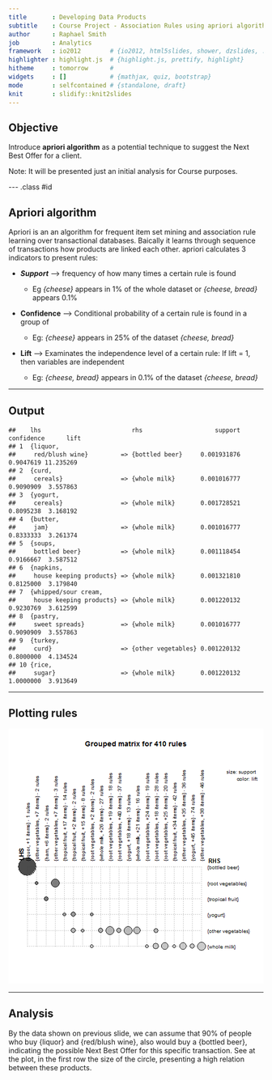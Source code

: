 ```yaml
---
title       : Developing Data Products
subtitle    : Course Project - Association Rules using apriori algorithm
author      : Raphael Smith
job         : Analytics
framework   : io2012        # {io2012, html5slides, shower, dzslides, ...}
highlighter : highlight.js  # {highlight.js, prettify, highlight}
hitheme     : tomorrow      # 
widgets     : []            # {mathjax, quiz, bootstrap}
mode        : selfcontained # {standalone, draft}
knit        : slidify::knit2slides
---
```


## Objective

Introduce **apriori algorithm** as a potential technique to suggest the Next Best Offer
for a client.

Note: It will be presented just an initial analysis for Course purposes.

--- .class #id 

## Apriori algorithm

Apriori is an an algorithm for frequent item set mining and association rule learning over transactional databases.
Baically it learns through sequence of transactions how products are linked each other.
apriori calculates 3 indicators to present rules:
- ***Support*** --> frequency of how many times a certain rule is found
  - Eg _{cheese}_ appears in 1% of the whole dataset or _{cheese, bread}_ appears 0.1%

- **Confidence** --> Conditional probability of a certain rule is found in a group of 
  - Eg: _{cheese}_ appears in 25% of the dataset _{cheese, bread}_

- **Lift** --> Examinates the independence level of a certain rule: If lift = 1, then variables are independent
  - Eg: _{cheese, bread}_ appears in 0.1% of the dataset _{cheese, bread}_

---
## Output




```
##    lhs                         rhs                    support confidence      lift
## 1  {liquor,                                                                       
##     red/blush wine}         => {bottled beer}     0.001931876  0.9047619 11.235269
## 2  {curd,                                                                         
##     cereals}                => {whole milk}       0.001016777  0.9090909  3.557863
## 3  {yogurt,                                                                       
##     cereals}                => {whole milk}       0.001728521  0.8095238  3.168192
## 4  {butter,                                                                       
##     jam}                    => {whole milk}       0.001016777  0.8333333  3.261374
## 5  {soups,                                                                        
##     bottled beer}           => {whole milk}       0.001118454  0.9166667  3.587512
## 6  {napkins,                                                                      
##     house keeping products} => {whole milk}       0.001321810  0.8125000  3.179840
## 7  {whipped/sour cream,                                                           
##     house keeping products} => {whole milk}       0.001220132  0.9230769  3.612599
## 8  {pastry,                                                                       
##     sweet spreads}          => {whole milk}       0.001016777  0.9090909  3.557863
## 9  {turkey,                                                                       
##     curd}                   => {other vegetables} 0.001220132  0.8000000  4.134524
## 10 {rice,                                                                         
##     sugar}                  => {whole milk}       0.001220132  1.0000000  3.913649
```

---

## Plotting rules


![plot of chunk unnamed-chunk-3](assets/fig/unnamed-chunk-3-1.png) 

---

## Analysis


By the data shown on previous slide, we can assume that 90% of people who buy {liquor}
and {red/blush wine}, also would buy a {bottled beer}, indicating the possible Next Best Offer for this specific transaction.
See at the plot, in the first row the size of the circle, presenting a high relation
between these products.
